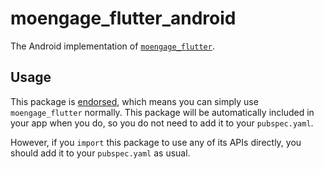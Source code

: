 # moengage\_flutter\_android

The Android implementation of [`moengage_flutter`][1].

## Usage

This package is [endorsed][2], which means you can simply use `moengage_flutter`
normally. This package will be automatically included in your app when you do,
so you do not need to add it to your `pubspec.yaml`.

However, if you `import` this package to use any of its APIs directly, you
should add it to your `pubspec.yaml` as usual.

[1]: https://pub.dev/packages/moengage_flutter
[2]: https://flutter.dev/docs/development/packages-and-plugins/developing-packages#endorsed-federated-plugin
